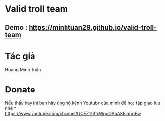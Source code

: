 # Valid troll team
## Demo : https://minhtuan29.github.io/valid-troll-team  
  
# Tác giả
Hoàng Minh Tuấn
# Donate 
Nếu thấy hay thì bạn hãy ủng hộ kênh Youtube của mình để học tập giao lưu nhé ^  
https://www.youtube.com/channel/UCEZ11BfdWpcOAbA86im7nFw 
